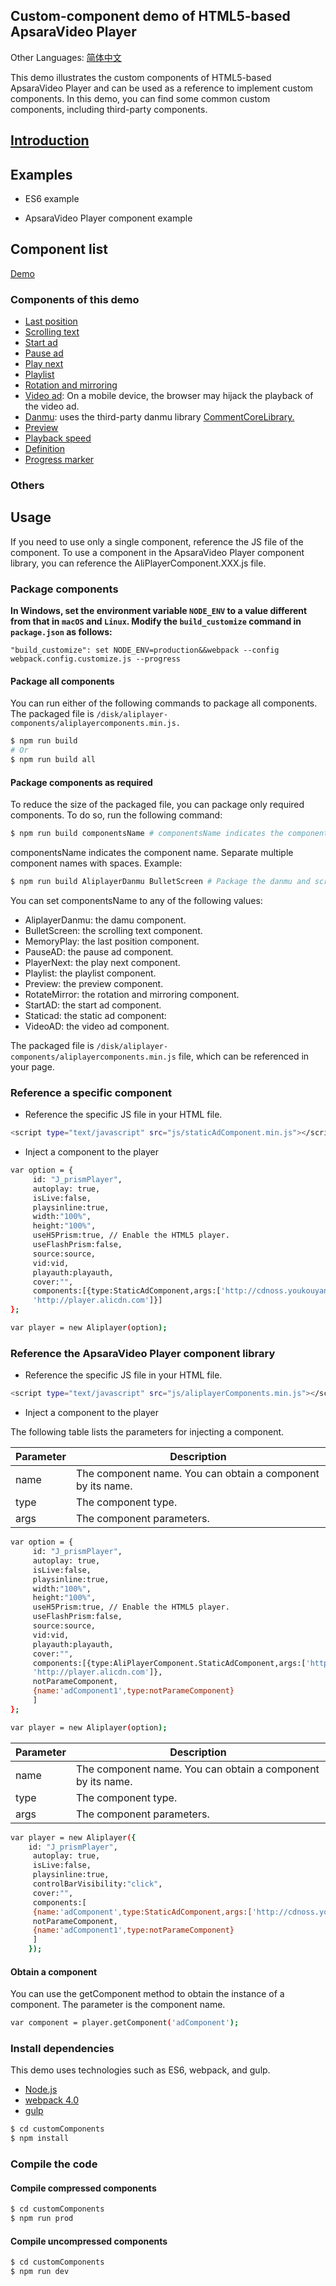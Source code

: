 ## Custom-component demo of HTML5-based ApsaraVideo Player

Other Languages: [简体中文](https://github.com/aliyunvideo/AliyunPlayer_Web/blob/master/README.zh_CN.md)

This demo illustrates the custom components of HTML5-based ApsaraVideo Player and can be used as a reference to implement custom components. In this demo, you can find some common custom components, including third-party components.

## [Introduction](https://yq.aliyun.com/articles/626454)

## Examples

- ES6 example

- ApsaraVideo Player component example

## Component list

[Demo](https://player.alicdn.com/aliplayer/presentation/index.html)

### Components of this demo

- [Last position](https://github.com/aliyunvideo/AliyunPlayer_Web/tree/master/customComponents/src/components/MemoryPlayComponent)
- [Scrolling text](https://github.com/aliyunvideo/AliyunPlayer_Web/tree/master/customComponents/src/components/BulletScreenComponent)
- [Start ad](https://github.com/aliyunvideo/AliyunPlayer_Web/tree/master/customComponents/src/components/StartADComponent)
- [Pause ad](https://github.com/aliyunvideo/AliyunPlayer_Web/tree/master/customComponents/src/components/PauseADComponent)
- [Play next](https://github.com/aliyunvideo/AliyunPlayer_Web/tree/master/customComponents/src/components/playerNextComponent)
- [Playlist](https://github.com/aliyunvideo/AliyunPlayer_Web/tree/master/customComponents/src/components/PlaylistComponent)
- [Rotation and mirroring](https://github.com/aliyunvideo/AliyunPlayer_Web/tree/master/customComponents/src/components/RotateMirrorComponent)
- [Video ad](https://github.com/aliyunvideo/AliyunPlayer_Web/tree/master/customComponents/src/components/VideoADComponent): On a mobile device, the browser may hijack the playback of the video ad.
- [Danmu](https://github.com/aliyunvideo/AliyunPlayer_Web/tree/master/customComponents/src/components/AliplayerDanmuComponent): uses the third-party danmu library [CommentCoreLibrary.](https://github.com/jabbany/CommentCoreLibrary/)
- [Preview](https://github.com/aliyunvideo/AliyunPlayer_Web/tree/master/customComponents/src/components/PreviewVodComponent)
- [Playback speed](https://github.com/aliyunvideo/AliyunPlayer_Web/tree/master/customComponents/src/components/RateComponent)
- [Definition](https://github.com/aliyunvideo/AliyunPlayer_Web/tree/master/customComponents/src/components/QualityComponent)
- [Progress marker](https://github.com/aliyunvideo/AliyunPlayer_Web/tree/master/customComponents/src/components/ProgressComponent)

### Others

## Usage

If you need to use only a single component, reference the JS file of the component. To use a component in the ApsaraVideo Player component library, you can reference the AliPlayerComponent.XXX.js file.

### Package components

**In Windows, set the environment variable `NODE_ENV` to a value different from that in `macOS` and `Linux`. Modify the `build_customize` command in `package.json` as follows:**

```
"build_customize": set NODE_ENV=production&&webpack --config webpack.config.customize.js --progress
```

#### Package all components

You can run either of the following commands to package all components. The packaged file is `/disk/aliplayer-components/aliplayercomponents.min.js.`

```sh
$ npm run build 
# Or
$ npm run build all
```

#### Package components as required

To reduce the size of the packaged file, you can package only required components. To do so, run the following command:

```sh
$ npm run build componentsName # componentsName indicates the component name.
```

componentsName indicates the component name. Separate multiple component names with spaces. Example:

```sh
$ npm run build AliplayerDanmu BulletScreen # Package the danmu and scrolling text components only.
```

You can set componentsName to any of the following values:

- AliplayerDanmu: the damu component.
- BulletScreen: the scrolling text component.
- MemoryPlay: the last position component.
- PauseAD: the pause ad component.
- PlayerNext: the play next component.
- Playlist: the playlist component.
- Preview: the preview component.
- RotateMirror: the rotation and mirroring component.
- StartAD: the start ad component.
- Staticad: the static ad component:
- VideoAD: the video ad component.

The packaged file is `/disk/aliplayer-components/aliplayercomponents.min.js` file, which can be referenced in your page.

### Reference a specific component

- Reference the specific JS file in your HTML file.

```sh
<script type="text/javascript" src="js/staticAdComponent.min.js"></script>
```

- Inject a component to the player

```sh
var option = {
     id: "J_prismPlayer",
     autoplay: true,
     isLive:false,
     playsinline:true,
     width:"100%",
     height:"100%",
     useH5Prism:true, // Enable the HTML5 player.
     useFlashPrism:false,
     source:source,
     vid:vid,
     playauth:playauth,
     cover:"",
     components:[{type:StaticAdComponent,args:['http://cdnoss.youkouyang.com/cover.png',
     'http://player.alicdn.com']}]                 
};

var player = new Aliplayer(option);
```

### Reference the ApsaraVideo Player component library

- Reference the specific JS file in your HTML file.

```sh
<script type="text/javascript" src="js/aliplayerComponents.min.js"></script>
```

- Inject a component to the player

The following table lists the parameters for injecting a component.

|Parameter|Description
|-|-
|name|The component name. You can obtain a component by its name.
|type|The component type.
|args|The component parameters.

```sh
var option = {
     id: "J_prismPlayer",
     autoplay: true,
     isLive:false,
     playsinline:true,
     width:"100%",
     height:"100%",
     useH5Prism:true, // Enable the HTML5 player.
     useFlashPrism:false,
     source:source,
     vid:vid,
     playauth:playauth,
     cover:"",
     components:[{type:AliPlayerComponent.StaticAdComponent,args:['http://cdnoss.youkouyang.com/cover.png',
     'http://player.alicdn.com']},
     notParameComponent,
     {name:'adComponent1',type:notParameComponent}
     ]                 
};

var player = new Aliplayer(option);
```

|Parameter|Description
|-|-
|name|The component name. You can obtain a component by its name.
|type|The component type.
|args|The component parameters.

```sh
var player = new Aliplayer({
    id: "J_prismPlayer",
     autoplay: true,
     isLive:false,
     playsinline:true,
     controlBarVisibility:"click",
     cover:"",
     components:[
     {name:'adComponent',type:StaticAdComponent,args:['http://cdnoss.youkouyang.com/cover.png']},
     notParameComponent,
     {name:'adComponent1',type:notParameComponent}
     ]                 
    });
```

#### Obtain a component

You can use the getComponent method to obtain the instance of a component. The parameter is the component name.

```sh
var component = player.getComponent('adComponent');
```

### Install dependencies

This demo uses technologies such as ES6, webpack, and gulp.

- [Node.js](https://nodejs.org/en/)
- [webpack 4.0](http://webpack.github.io)
- [gulp](https://gulpjs.com)

```sh
$ cd customComponents
$ npm install
```

### Compile the code

#### Compile compressed components

```sh
$ cd customComponents
$ npm run prod
```

#### Compile uncompressed components

```sh
$ cd customComponents
$ npm run dev
```

